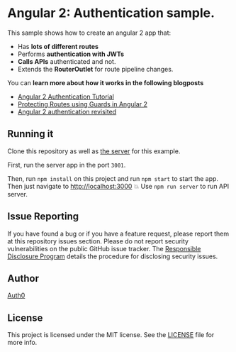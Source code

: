 # Angular 2: Authentication sample.

This sample shows how to create an angular 2 app that:
* Has **lots of different routes**
* Performs **authentication with JWTs**
* **Calls APIs** authenticated and not.
* Extends the **RouterOutlet** for route pipeline changes.

You can **learn more about how it works in the following blogposts**

* [Angular 2 Authentication Tutorial](https://auth0.com/blog/angular-2-authentication/)
* [Protecting Routes using Guards in Angular 2](http://blog.thoughtram.io/angular/2016/07/18/guards-in-angular-2.html)
* [Angular 2 authentication revisited](https://medium.com/@blacksonic86/angular-2-authentication-revisited-611bf7373bf9)

## Running it

Clone this repository as well as [the server](https://github.com/auth0/nodejs-jwt-authentication-sample) for this example.

First, run the server app in the port `3001`.

Then, run `npm install` on this project and run `npm start` to start the app. Then just navigate to [http://localhost:3000](http://localhost:3000) :boom:
Use `npm run server` to run API server.

## Issue Reporting

If you have found a bug or if you have a feature request, please report them at this repository issues section. Please do not report security vulnerabilities on the public GitHub issue tracker. The [Responsible Disclosure Program](https://auth0.com/whitehat) details the procedure for disclosing security issues.

## Author

[Auth0](auth0.com)

## License

This project is licensed under the MIT license. See the [LICENSE](LICENSE) file for more info.
